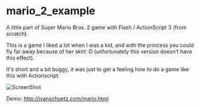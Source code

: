 mario_2_example
===============

A little part of Super Mario Bros. 2 game with Flash / ActionScript 3 (from scratch).

This is a game I liked a lot when I was a kid, and with the princess you could fly far away because of her skirt :D (unfortunately this version doesn't have this effect).

It's short and a bit buggy, it was just to get a feeling how to do a game like this with Actionscript.

![ScreenShot](https://raw.github.com/i-schuetz/mario_2_example/master/3e.png)



Demo: http://ivanschuetz.com/mario.html
